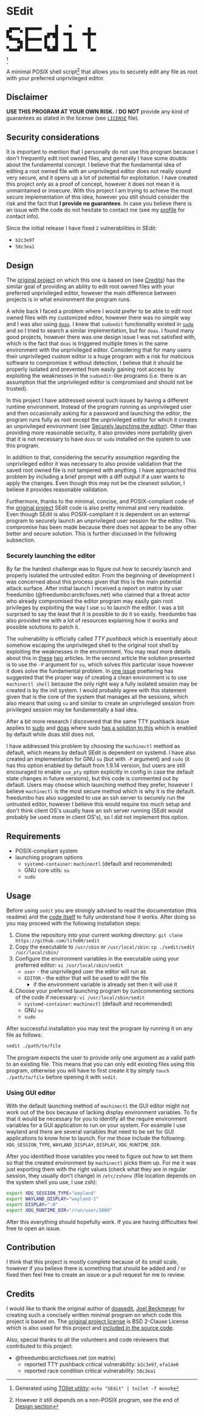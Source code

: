# SEdit

```
 ▄▄▄▄  ▄▄▄▄▄▄     █    ▀      ▄
█▀   ▀ █       ▄▄▄█  ▄▄▄    ▄▄█▄▄
▀█▄▄▄  █▄▄▄▄▄ █▀ ▀█    █      █
    ▀█ █      █   █    █      █
▀▄▄▄█▀ █▄▄▄▄▄ ▀█▄██  ▄▄█▄▄    ▀▄▄
```

[^1]

[^1]: Generated using [TOIlet utility](http://caca.zoy.org/wiki/toilet): `echo "SEdit" | toilet -f mono9`

A minimal POSIX shell script[^2] that allows you to securely edit any file as root with your preferred unprivileged editor.

[^2]: However it still depends on a non-POSIX program, see the end of [Design section](#design)

## Disclaimer

**USE THIS PROGRAM AT YOUR OWN RISK.** I **DO NOT** provide any kind of guarantees as stated in the license (see [`LICENSE`](./LICENSE) file).

## Security considerations

It is important to mention that I personally do not use this program because I don't frequently edit root owned files, and generally I have some doubts about the fundamental concept. I believe that the fundamental idea of editing a root owned file with an unprivileged editor does not really sound very secure, and it opens up a lot of potential for exploitation. I have created this project only as a proof of concept, however it does not mean it is unmaintained or insecure. With this project I am trying to achieve the most secure implementation of this idea, however you still should consider the risk and the fact that **I provide no guarantees**. In case you believe there is an issue with the code do not hesitate to contact me (see my [profile](https://github.com/life00) for contact info).

Since the initial release I have fixed `2` vulnerabilities in SEdit:

- `b2c3e97`
- `58c3ea1`

## Design

The [original project](https://github.com/TinfoilSubmarine/doasedit) on which this one is based on (see [Credits](#credits)) has the similar goal of providing an ability to edit root owned files with your preferred unprivileged editor, however the main difference between projects is in what environment the program runs.

A while back I faced a problem where I would prefer to be able to edit root owned files with my customized editor, however there was no simple way and I was also using [`doas`](https://github.com/slicer69/doas). I knew that `sudoedit` functionality existed in [`sudo`](https://github.com/sudo-project/sudo) and so I tried to search a similar implementation, but for `doas`. I found many good projects, however there was one design issue I was not satisfied with, which is the fact that `doas` is triggered multiple times in the same environment with the unprivileged editor. Considering that for many users their unprivileged custom editor is a huge program with a risk for malicious software to compromise it without detection, I believe that it should be properly isolated and prevented from easily gaining root access by exploiting the weaknesses in the `sudoedit`-like programs (i.e. there is an assumption that the unprivileged editor is compromised and should not be trusted).

In this project I have addressed several such issues by having a different runtime environment. Instead of the program running as unprivileged user and then occasionally asking for a password and launching the editor, the program runs fully as root except the unprivileged editor for which it creates an unprivileged environment (see [Securely launching the editor](#securely-launching-the-editor)). Other than providing more reasonable security, it also provides more portability given that it is not necessary to have `doas` or `sudo` installed on the system to use this program.

In addition to that, considering the security assumption regarding the unprivileged editor it was necessary to also provide validation that the saved root owned file is not tampered with anything. I have approached this problem by including a brief prompt with a diff output if a user wants to apply the changes. Even though this may not be the cleanest solution, I believe it provides reasonable validation.

Furthermore, thanks to the minimal, concise, and POSIX-compliant code of the [original project](https://github.com/TinfoilSubmarine/doasedit) SEdit code is also pretty minimal and very readable. Even though SEdit is also POSIX-compliant it is dependent on an external program to securely launch an unprivileged user session for the editor. This compromise has been made because there does not appear to be any other better and secure solution. This is further discussed in the following subsection.

### Securely launching the editor

By far the hardest challenge was to figure out how to securely launch and properly isolated the untrusted editor. From the beginning of development I was concerned about this process given that this is the main potential attack surface. After initial launch I received a report on matrix by user freedumbo (@freedumbo:arcticfoxes.net) who claimed that a threat actor who already compromised the editor program may easily gain root privileges by exploiting the way I use `su` to launch the editor. I was a bit surprised to say the least that it is possible to do it so easily. freedumbo has also provided me with a lot of resources explaining how it works and possible solutions to patch it.

The vulnerability is officially called _TTY pushback_ which is essentially about somehow escaping the unprivileged shell to the original root shell by exploiting the weaknesses in the environment. You may read more details about this in [these](https://www.halfdog.net/Security/2012/TtyPushbackPrivilegeEscalation/) [two](https://www.errno.fr/TTYPushback.html) articles. In the second article the solution presented is to use the `-P` argument for `su`, which solves this particular issue however it does solve the fundamental problem. In [one issue](https://github.com/systemd/systemd/issues/7451#issuecomment-346787237) poettering has suggested that the proper way of creating a clean environment is to use `machinectl shell` because the only right way a fully isolated session may be created is by the init system. I would probably agree with this statement given that is the core of the system that manages all the sessions, which also means that using `su` and similar to create an unprivileged session from privileged session may be fundamentally a bad idea.

After a bit more research I discovered that the same TTY pushback issue applies to [sudo](https://www.suse.com/support/kb/doc/?id=000021241) and [doas](https://github.com/Duncaen/OpenDoas/issues/106) where sudo [has a solution to this](https://github.com/sudo-project/sudo/issues/258) which is enabled by default while doas still does not.

I have addressed this problem by choosing the `machinectl` method as default, which means by default SEdit is dependent on systemd. I have also created an implementation for GNU `su` (but with `-P` argument) and `sudo` (it has this option enabled by default from 1.9.14 version, but users are still encouraged to enable `use_pty` option explicitly in config in case the default state changes in future versions), but this code is commented out by default. Users may choose which launching method they prefer, however I believe `machinectl` is the most secure method which is why it is the default. freedumbo has also suggested to use an ssh server to securely run the untrusted editor, however I believe this would require too much setup and don't think client OS's usually have an ssh server running (SEdit would probably be used more in client OS's), so I did not implement this option.

## Requirements

- POSIX-compliant system
- launching program options
  - `systemd-container`: `machinectl` (default and recommended)
  - GNU core utils: `su`
  - `sudo`

## Usage

Before using `sedit` you are strongly advised to read the documentation (this readme) and the [code itself](./sedit) to fully understand how it works. After doing so you may proceed with the following installation steps:

1. Clone the repository into your current working directory: `git clone https://github.com/life00/sedit`
2. Copy the executable to `/usr/sbin` or `/usr/local/sbin`: `cp ./sedit/sedit /usr/local/sbin/`
3. Configure the environment variables in the executable using your preferred editor: `vi /usr/local/sbin/sedit`
   - `user` - the unprivileged user the editor will run as
   - `EDITOR` - the editor that will be used to edit the file
     - if the environment variable is already set then it will use it
4. Choose your preferred launching program by (un)commenting sections of the code if necessary: `vi /usr/local/sbin/sedit`
   - `systemd-container`: `machinectl` (default and recommended)
   - GNU `su`
   - `sudo`

After successful installation you may test the program by running it on any file as follows:

```sh
sedit ./path/to/file
```

The program expects the user to provide only one argument as a valid path to an existing file. This means that you can only edit existing files using this program, otherwise you will have to first create it by simply `touch ./path/to/file` before opening it with `sedit`.

### Using GUI editor

With the default launching method of `machinectl` the GUI editor might not work out of the box because of lacking display environment variables. To fix that it would be necessary for you to identify all the require environment variables for a GUI application to run on your system. For example I use wayland and there are several variables that need to be set for GUI applications to know how to launch. For me those include the following: `XDG_SESSION_TYPE`, `WAYLAND_DISPLAY`, `DISPLAY`, `XDG_RUNTIME_DIR`.

After you identified those variables you need to figure out how to set them so that the created environment by `machinectl` picks them up. For me it was just exporting them with the right values (check what they are in regular session, they usually don't change) in `/etc/zshenv` (file location depends on the system shell you use, I use zsh):

```sh
export XDG_SESSION_TYPE="wayland"
export WAYLAND_DISPLAY="wayland-1"
export DISPLAY=":0"
export XDG_RUNTIME_DIR="/run/user/1000"
```

After this everything should hopefully work. If you are having difficulties feel free to open an issue.

## Contribution

I think that this project is mostly complete because of its small scale, however if you believe there is something that should be added and / or fixed then feel free to create an issue or a pull request for me to review.

## Credits

I would like to thank the original author of [doasedit](https://github.com/TinfoilSubmarine/doasedit), [Joel Beckmeyer](https://github.com/TinfoilSubmarine) for creating such a concisely written minimal program on which code this project is based on. The [original project license](https://github.com/TinfoilSubmarine/doasedit/blob/main/LICENSE) is BSD 2-Clause License which is also used for this project and [included in the source code](./LICENSE).

Also, special thanks to all the volunteers and code reviewers that contributed to this project:

- @freedumbo:arcticfoxes.net (on matrix)
  - reported TTY pushback critical vulnerability: `b2c3e97`, `efa14e0`
  - reported race condition critical vulnerability: `58c3ea1`
